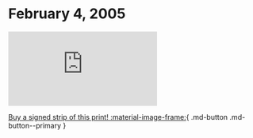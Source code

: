 # February 4, 2005

![](https://www.achewood.com/comic.php?date=02042005)

[Buy a signed strip of this print! :material-image-frame:](https://achewood-holiday-pop-up.myshopify.com/products/strip#02042005){ .md-button .md-button--primary }
